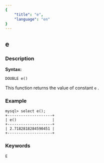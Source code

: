 ```yaml
---
{
    "title": "e",
    "language": "en"
}
---
```


<!-- 
Licensed to the Apache Software Foundation (ASF) under one
or more contributor license agreements.  See the NOTICE file
distributed with this work for additional information
regarding copyright ownership.  The ASF licenses this file
to you under the Apache License, Version 2.0 (the
"License"); you may not use this file except in compliance
with the License.  You may obtain a copy of the License at
  http://www.apache.org/licenses/LICENSE-2.0
Unless required by applicable law or agreed to in writing,
software distributed under the License is distributed on an
"AS IS" BASIS, WITHOUT WARRANTIES OR CONDITIONS OF ANY
KIND, either express or implied.  See the License for the
specific language governing permissions and limitations
under the License.
-->

## e

### Description
**Syntax:**

`DOUBLE e()`

This function returns the value of constant `e` .

### Example

```
mysql> select e();
+--------------------+
| e()                |
+--------------------+
| 2.7182818284590451 |
+--------------------+
```

### Keywords
	E

